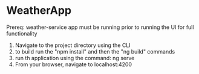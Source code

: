 # WeatherApp
Prereq: weather-service app must be running prior to running the UI for full functionality

1. Navigate to the project directory using the CLI
2. to build run the "npm install" and then the "ng build" commands
3. run th application using the command: ng serve
4. From your browser, navigate to localhost:4200
